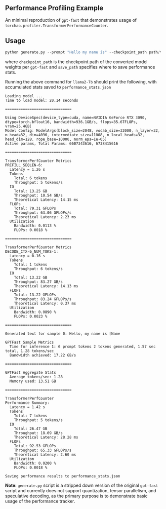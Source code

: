 
## Performance Profiling Example

An minimal reproduction of `gpt-fast` that demonstrates usage of `torchao.profiler.TransformerPerformanceCounter`.

## Usage
```python
python generate.py --prompt "Hello my name is" --checkpoint_path path/to/model.pth --num_samples 1 --max_new_tokens 2 --save_path performance_stats.json
```
where `checkpoint_path` is the checkpoint path of the converted model weights per `gpt-fast` and `save_path` specifies where to save performance stats.


Running the above command for `llama2-7b` should print the following, with accumulated stats saved to `performance_stats.json`

```
Loading model ...
Time to load model: 20.14 seconds

==============================

Using DeviceSpec(device_type=cuda, name=NVIDIA GeForce RTX 3090, dtype=torch.bfloat16, bandwidth=936.1GB/s, flops=35.6TFLOPs, vram=25.4GB)
Model Config: ModelArgs(block_size=2048, vocab_size=32000, n_layer=32, n_head=32, dim=4096, intermediate_size=11008, n_local_heads=32, head_dim=128, rope_base=10000, norm_eps=1e-05)
Active params, Total Params: 6607343616, 6738415616

==============================

TransformerPerfCounter Metrics
PREFILL_SEQLEN-6:
  Latency = 1.26 s
  Tokens
    Total: 6 tokens
    Throughput: 5 tokens/s
  IO
    Total: 13.25 GB
    Throughput: 10.54 GB/s
    Theoretical Latency: 14.15 ms
  FLOPs 
    Total: 79.31 GFLOPs
    Throughput: 63.06 GFLOPs/s
    Theoretical Latency: 2.23 ms
  Utilization
    Bandwidth: 0.0113 %
    FLOPs: 0.0018 %

==============================

TransformerPerfCounter Metrics
DECODE_CTX-6_NUM_TOKS-1:
  Latency = 0.16 s
  Tokens
    Total: 1 tokens
    Throughput: 6 tokens/s
  IO
    Total: 13.22 GB
    Throughput: 83.27 GB/s
    Theoretical Latency: 14.13 ms
  FLOPs 
    Total: 13.22 GFLOPs
    Throughput: 83.24 GFLOPs/s
    Theoretical Latency: 0.37 ms
  Utilization
    Bandwidth: 0.0890 %
    FLOPs: 0.0023 %

==============================

Generated text for sample 0: Hello, my name is [Name

GPTFast Sample Metrics
  Time for inference 1: 6 prompt tokens 2 tokens generated, 1.57 sec total, 1.28 tokens/sec
  Bandwidth achieved: 17.22 GB/s

==============================

GPTFast Aggregate Stats
  Average tokens/sec: 1.28
  Memory used: 13.51 GB

==============================

TransformerPerfCounter
Performance Summary:
  Latency = 1.42 s
  Tokens
    Total: 7 tokens
    Throughput: 5 tokens/s
  IO
    Total: 26.47 GB
    Throughput: 18.69 GB/s
    Theoretical Latency: 28.28 ms
  FLOPs 
    Total: 92.53 GFLOPs
    Throughput: 65.33 GFLOPs/s
    Theoretical Latency: 2.60 ms
  Utilization
    Bandwidth: 0.0200 %
    FLOPs: 0.0018 %

Saving performance results to performance_stats.json
```

**Note**: `generate.py` script is a stripped down version of the original `gpt-fast` script and currently does not support quantization, tensor parallelism, and speculative decoding, as the primary purpose is to demonstrate basic usage of the performance tracker.